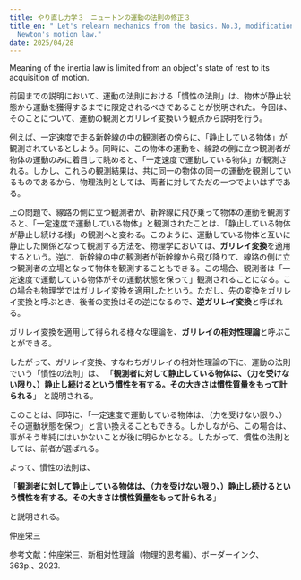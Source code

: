 ```yaml
---
title: やり直し力学３　ニュートンの運動の法則の修正３
title_en: " Let's relearn mechanics from the basics. No.3, modification of
  Newton's motion law."
date: 2025/04/28
---
```

Meaning of the inertia law is limited from an object's state of rest to its acquisition of motion.

前回までの説明において、運動の法則における「慣性の法則」は、物体が静止状態から運動を獲得するまでに限定されるべきであることが悦明された。今回は、そのことについて、運動の観測とガリレイ変換いう観点から説明を行う。

例えば、一定速度で走る新幹線の中の観測者の傍らに、「静止している物体」が観測されているとしよう。同時に、この物体の運動を、線路の側に立つ観測者が物体の運動のみに着目して眺めると、「一定速度で運動している物体」が観測される。しかし、これらの観測結果は、共に同一の物体の同一の運動を観測しているものであるから、物理法則としては、両者に対してただの一つでよいはずである。

上の問題で、線路の側に立つ観測者が、新幹線に飛び乗って物体の運動を観測すると、「一定速度で運動している物体」と観測されたことは、「静止している物体が静止し続ける様」の観測へと変わる。このように、運動している物体と互いに静止した関係となって観測する方法を、物理学においては、**ガリレイ変換**を適用するという。逆に、新幹線の中の観測者が新幹線から飛び降りて、線路の側に立つ観測者の立場となって物体を観測することもできる。この場合、観測者は「一定速度で運動している物体がその運動状態を保って」観測されることになる。この場合も物理学ではガリレイ変換を適用したという。ただし、先の変換をガリレイ変換と呼ぶとき、後者の変換はその逆になるので、**逆ガリレイ変換**と呼ばれる。

ガリレイ変換を適用して得られる様々な理論を、**ガリレイの相対性理論**と呼ぶことができる。

したがって、ガリレイ変換、すなわちガリレイの相対性理論の下に、運動の法則でいう「慣性の法則」は、
「**観測者に対して静止している物体は、（力を受けない限り、）静止し続けるという慣性を有する。その大きさは慣性質量をもって計られる**」
と説明される。

このことは、同時に、「一定速度で運動している物体は、（力を受けない限り、）その運動状態を保つ」と言い換えることもできる。しかしながら、この場合は、事がそう単純にはいかないことが後に明らかとなる。したがって、慣性の法則としては、前者が選ばれる。

よって、慣性の法則は、

「**観測者に対して静止している物体は、（力を受けない限り、）静止し続けるという慣性を有する。その大きさは慣性質量をもって計られる**」

と説明される。

仲座栄三

参考文献：仲座栄三、新相対性理論（物理的思考編）、ボーダーインク、363p.、2023.
